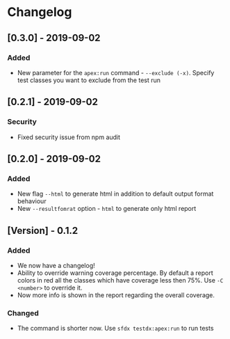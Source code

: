 # Changelog

## [0.3.0] - 2019-09-02

### Added

- New parameter for the `apex:run` command - `--exclude (-x)`. Specify test classes you want to exclude from the test run

## [0.2.1] - 2019-09-02

### Security

- Fixed security issue from npm audit

## [0.2.0] - 2019-09-02

### Added

- New flag `--html` to generate html in addition to default output format behaviour
- New `--resultfomrat` option - `html` to generate only html report

## [Version] - 0.1.2

### Added

- We now have a changelog!
- Ability to override warning coverage percentage. By default a report colors in red all the classes which have coverage less then 75%. Use `-C <number>` to override it.
- Now more info is shown in the report regarding the overall coverage.

### Changed

- The command is shorter now. Use `sfdx testdx:apex:run` to run tests
